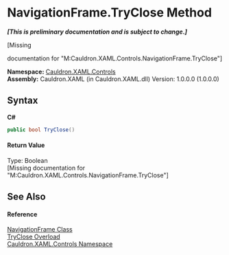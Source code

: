 # NavigationFrame.TryClose Method 
 _**\[This is preliminary documentation and is subject to change.\]**_

\[Missing <summary> documentation for "M:Cauldron.XAML.Controls.NavigationFrame.TryClose"\]

**Namespace:**&nbsp;<a href="N_Cauldron_XAML_Controls">Cauldron.XAML.Controls</a><br />**Assembly:**&nbsp;Cauldron.XAML (in Cauldron.XAML.dll) Version: 1.0.0.0 (1.0.0.0)

## Syntax

**C#**<br />
``` C#
public bool TryClose()
```


#### Return Value
Type: Boolean<br />\[Missing <returns> documentation for "M:Cauldron.XAML.Controls.NavigationFrame.TryClose"\]

## See Also


#### Reference
<a href="T_Cauldron_XAML_Controls_NavigationFrame">NavigationFrame Class</a><br /><a href="Overload_Cauldron_XAML_Controls_NavigationFrame_TryClose">TryClose Overload</a><br /><a href="N_Cauldron_XAML_Controls">Cauldron.XAML.Controls Namespace</a><br />